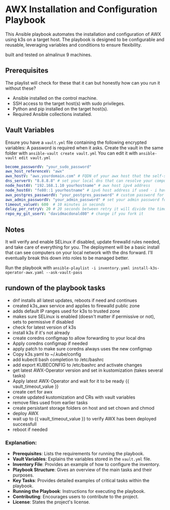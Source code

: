 # AWX Installation and Configuration Playbook

This Ansible playbook automates the installation and configuration of AWX using k3s on a target host. The playbook is designed to be configurable and reusable, leveraging variables and conditions to ensure flexibility.

built and tested on almalinux 9 machines.

## Prerequisites

The playlist will check for these that it can but honestly how can you run it without these?

- Ansible installed on the control machine.
- SSH access to the target host(s) with sudo privileges.
- Python and pip installed on the target host(s).
- Required Ansible collections installed.

## Vault Variables

Ensure you have a `vault.yml` file containing the following encrypted variables:
A password is required when it asks.
Create the vault in the same folder with ```ansible-vault create vault.yml```
You can edit it with ```ansible-vault edit vault.yml```

```yaml
become_passwordV: "your_sudo_password"
awx_host_referenceV: "awx"
awx_hostV: "awx.yourdomain.com" # FQDN of your awx host that the self-signed cert will use
dns_serverV: "8.8.8.8" # set your local dns that can resolve your computer names
node_host4V: "192.168.1.10 yourhostname" # awx host ipv4 address
node_host6V: "fe80::1 yourhostname" # ipv6 host address if used - i haven't tested leaving blank yet
awx_postgres_passwordV: "your_postgres_password" # custom password for postres
awx_admin_passwordV: "your_admin_password" # set your admin password for the web login
timeout_valueV: 600  # 10 minutes in seconds
delay_per_retryV: 20 # 20 seconds between retry it will divide the timout value by this.
repo_my_git_userV: "davidmacdonald80" # change if you fork it
```

## Notes

It will verify and enable SELinux if disabled, update firewalld rules needed, and take care of everything for you.
The deployment will be a basic install that can see computers on your local network with the dns forward.
I'll eventually break this down into roles to be managed better.

Run the playbook with ```ansible-playlist -i inventory.yaml install-k3s-operator-awx.yaml --ask-vault-pass```

## rundown of the playbook tasks
- dnf installs all latest updates, reboots if need and continues
- created k3s_awx service and applies to firewalld public zone
- adds default IP ranges used for k3s to trusted zone
- makes sure SELinux is enabled (doesn't matter if permissive or not), sets to permissive if disabled
- check for latest version of k3s
- install k3s if it's not already
- create coredns configmap to allow forwarding to your local dns
- Apply coredns configmap if needed
- apply patch to make sure coredns always uses the new configmap
- Copy k3s.yaml to ~/.kube/config
- add kubectl bash completion to /etc/bashrc
- add export KUBECONFIG to /etc/bashrc and activate changes
- get latest AWX-Operator version and set in kustomization (takes several tasks)
- Apply latest AWX-Operator and wait for it to be ready {{ vault_timeout_value }}
- create cert for awx
- create updated kustomization and CRs with vault variables
- remove files used from earlier tasks
- create persistant storage folders on host and set chown and chmod
- deploy AWX
- wait up to {{ vault_timeout_value }} to verify AWX has been deployed successfull
- reboot if needed


### Explanation:
- **Prerequisites**: Lists the requirements for running the playbook.
- **Vault Variables**: Explains the variables stored in the `vault.yml` file.
- **Inventory File**: Provides an example of how to configure the inventory.
- **Playbook Structure**: Gives an overview of the main tasks and their purposes.
- **Key Tasks**: Provides detailed examples of critical tasks within the playbook.
- **Running the Playbook**: Instructions for executing the playbook.
- **Contributing**: Encourages users to contribute to the project.
- **License**: States the project's license.